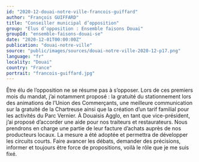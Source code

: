 ```yaml
---
id: "2020-12-douai-notre-ville-francois-guiffard"
author: "François GUIFFARD"
title: "Conseiller municipal d’opposition"
group: "Élus d’opposition : Ensemble faisons Douai"
groupId: "ensemble-faisons-douai-se"
date: "2020-12-01T00:00:00Z"
publication: "douai-notre-ville"
source: "public/images/sources/douai-notre-ville-2020-12-p17.png"
language: "fr"
locality: "Douai"
country: "France"
portrait: "francois-guiffard.jpg"
---
```


Être élu de l’opposition ne se résume pas à s’opposer. Lors de ces premiers mois du mandat, j’ai notamment proposé : la gratuité du stationnement lors des animations de l’Union des Commerçants, une meilleure communication sur la gratuité de la Chartreuse ainsi que la création d’un tarif familial pour les activités du Parc Vernier. À Douaisis Agglo, en tant que vice-président, j’ai proposé d’accorder une aide pour nos traiteurs et restaurateurs. Nous prendrons en charge une partie de leur facture d’achats auprès de nos producteurs locaux. La mesure a été adoptée et permettra de développer les circuits courts. Faire avancer les débats, demander des précisions, informer et toujours être force de propositions, voilà le rôle que je me suis fixé.
